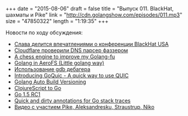 +++
date = "2015-08-06"
draft = false
title = "Выпуск 011. BlackHat, шахматы и Pike"
link = "http://cdn.golangshow.com/episodes/011.mp3"
size = "47850322"
length = "1:19:35"
+++

Новости по ходу обсуждения:

* [Слава делится впечатлениями о конференции BlackHat USA](https://www.blackhat.com)
* [Cloudflare проверили DNS парсер фаззером](https://blog.cloudflare.com/dns-parser-meet-go-fuzzer/)
* [A chess engine to improve my Golang-fu](http://quaxio.com/go-chess/)
* [Golang in AeroFS (Little golang way)](http://habrahabr.ru/post/264251/)
* [Использование gdb дебагера](http://blog.codeship.com/using-gdb-debugger-with-go/)
* [Introducing GoQuic - A quick way to use QUIC](http://devsisters.github.io/goquic/)
* [Golang Auto Build Versioning](http://www.atatus.com/blog/golang-auto-build-versioning/)
* [ClojureScript to Go](https://news.ycombinator.com/item?id=10000401)
* [Go 1.5 RC1](https://golang.org/dl/#go1.5rc1)
* [Quick and dirty annotations for Go stack traces](https://blog.cloudflare.com/quick-and-dirty-annotations-for-go-stack-traces/)
* [Видео с участием Pike, Aleksandresku, Straustrup, Niko](https://www.youtube.com/watch?v=BBbv1ej0fFo)
